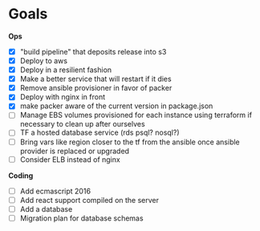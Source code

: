 # Goals


**Ops**

- [x] "build pipeline" that deposits release into s3
- [x] Deploy to aws
- [x] Deploy in a resilient fashion
- [x] Make a better service that will restart if it dies
- [x] Remove ansible provisioner in favor of packer
- [x] Deploy with nginx in front
- [x] make packer aware of the current version in package.json
- [ ] Manage EBS volumes provisioned for each instance using terraform if necessary to clean up after ourselves
- [ ] TF a hosted database service (rds psql? nosql?)
- [ ] Bring vars like region closer to the tf from the ansible once ansible provider is replaced or upgraded
- [ ] Consider ELB instead of nginx

**Coding**

- [ ] Add ecmascript 2016
- [ ] Add react support compiled on the server
- [ ] Add a database
- [ ] Migration plan for database schemas
